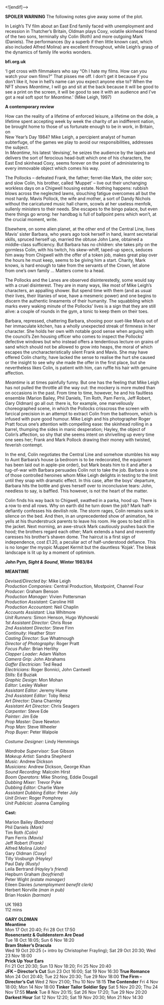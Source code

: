 

<![endif]-->

**SPOILER WARNING** The following notes give away some of the plot.

In Leigh’s TV film about an East End family faced with unemployment and recession in Thatcher’s Britain, Oldman plays Coxy, volatile skinhead friend of the two sons, terminally shy Colin (Roth) and more outgoing Mark (Daniels). The performances (by a superb if then little known cast, which also included Alfred Molina) are excellent throughout, while Leigh’s grasp of the dynamics of family life works wonders.

**bfi.org.uk**

‘I get cross with filmmakers who say “Oh I hate my films. How can you watch your own films?” That pisses me off. I don’t get it because if you don’t like it, how in hell’s name can you expect anyone else to? When the NFT shows _Meantime_, I will go and sit at the back because it will be good to see a print on the screen, it will be good to see it with an audience and I’ve got a real soft spot for _Meantime_.’ (Mike Leigh, 1997)

**A contemporary review**

How can the reality of a lifetime of enforced leisure, a lifetime on the dole, a lifetime spent accepting week by week the charity of an indifferent nation, be brought home to those of us fortunate enough to be in work, in Britain, on  
New Year’s Day 1984? Mike Leigh, a percipient analyst of human subterfuge, of the games we play to avoid our responsibilities, addresses the subject.  
In _Meantime_, his latest ‘devising’, he seizes the audience by the lapels and delivers the sort of ferocious head-butt which one of his characters, the East End skinhead Coxy, seems forever on the point of administering to every immovable object which comes his way.

The Pollocks – defeated Frank, the father; ferret-like Mark, the older son; and slow Colin, his brother, called ‘Muppet’ – live out their unchanging workless days on a Chigwell housing estate. Nothing happens: rubbish blows across the neglected lawns, slouching fatigue overcomes all but the most hardy. Mavis Pollock, the wife and mother, a sort of Dandy Nichols without the caricatured music hall charm, scowls at her useless menfolk, sullenly ministers to their needs. She escapes to the bingo palace, but even there things go wrong: her handbag is full of ballpoint pens which won’t, at the crucial moment, write.

Elsewhere, on some alien planet, at the other end of the Central Line, lives Mavis’ sister Barbara, who years ago took herself in hand, learnt secretarial skills, spruced herself up, married the obtuse John Lane, obtained a middle-class sufficiency. But Barbara has no children: she takes pity on the gormless Colin, with his twitch, his skew-whiff, taped-up specs, seduces him away from Chigwell with the offer of a token job, makes great play over the hours he must keep, seems to be giving him a start. Charity, Mark knows, is hard enough to take from the servants of the Crown, let alone from one’s own family ... Matters come to a head.

The Pollocks and the Lanes are observed disinterestedly, some would say with a cruel disinterest. They are in many ways, like most of Mike Leigh’s characters, an appalling shower. But spend time with them (and as usual their lives, their litanies of woe, have a mesmeric power) and one begins to discern the authentic lineaments of their humanity. The squabbling which marks every waking minute of the Pollocks’ lives is a sign that they are still alive: a couple of rounds in the gym, a tonic to keep them on their toes.

Barbara, repressed, chattering Barbara, shooing poor suet-like Mavis out of her immaculate kitchen, has a wholly unexpected streak of firmness in her character. She holds her own with notable good sense when arguing with the council’s Zen housing officer who comes to inspect the Pollocks’ defective windows but who instead offers a tendentious lecture on grains of sand which should not be allowed to grow into heaps, the moral of which escapes the uncharacteristically silent Frank and Mavis. She may have offered Colin charity, have lacked the sense to realise the hurt she caused or the insight to see why she made the offer in the first place, but she nevertheless likes Colin, is patient with him, can ruffle his hair with genuine affection.

_Meantime_ is at times painfully funny. But one has the feeling that Mike Leigh has not pulled the throttle all the way out: the mockery is more muted than on occasions in the past. From time to time, however, he and his faultless ensemble (Marion Bailey, Phil Daniels, Tim Roth, Pam Ferris, Jeff Robert,  
Gary Oldman) go all out: there is, for example, one marvellously choreographed scene, in which the Pollocks crisscross the screen with farcical precision in an attempt to extract Colin from the bathroom, which is infused with pure good humour. Mike Leigh and his photographer Roger Pratt focus one’s attention with compelling ease: the skinhead rolling in a barrel, thumping the sides in manic desperation; Hayley, the object of Colin’s affection, so shy that she seems intent on shrivelling up every time one sees her; Frank and Mark Pollock drawing their money with twisted, feverish contempt.

In the end, Colin negotiates the Central Line and somehow stumbles his way to Aunt Barbara’s house (a bedroom is to be redecorated, the equipment has been laid out in apple-pie order), but Mark beats him to it and after a tug-of-war with Barbara persuades Colin not to take the job. Barbara is one of those controlled heroines whom Mike Leigh delights in testing to the limit until they snap with dramatic effect. In this case, after the boys’ departure, Barbara hits the bottle and gives herself over to inconclusive tears: John, needless to say, is baffled. This however, is not the heart of the matter.

Colin finds his way back to Chigwell, swathed in a parka, hood up. There is a row to end all rows. Why on earth did he turn down the job? Mark half-defiantly confesses his devilish role. The storm rages, Colin remains sunk in silence on the bed. And then, in an unprecedented show of animation, he yells at his thunderstruck parents to leave his room. He goes to bed still in the jacket. Next morning, an awe-struck Mark cautiously pushes back the hood; the brothers regard each other; Mark extends a hand and reverently caresses his brother’s shaven dome. The haircut is a first sign of independence, cost £1.20, a peculiar act of half-understood defiance. This is no longer the myopic Muppet Kermit but the dauntless ‘Kojak’. The bleak landscape is lit up by a moment of optimism.

**John Pym, _Sight & Sound_, Winter 1983/84**

  

**MEANTIME**

_Devised/Directed by_:  Mike Leigh  
_Production Companies:_ Central Production, Mostpoint, Channel Four  
_Producer:_ Graham Benson  
_Production Manager:_ Vivien Pottersman  
_Production Assistant:_ Caroline Hill  
_Production Accountant:_ Neil Chaplin  
_Accounts Assistant:_ Lisa Whitmore  
_Unit Runners:_ Simon Henson, Hugo Wyhowski  
_1st Assistant Director:_ Chris Rose  
_2nd Assistant Director:_ Steve Finn  
_Continuity:_ Heather Storr  
_Casting Director:_ Sue Whatmough  
_Director of Photography:_ Roger Pratt  
_Focus Puller:_ Brian Herlihy  
_Clapper Loader:_ Adam Walton  
_Camera Grip:_ John Abrahams  
_Gaffer Electrician:_ Ted Read  
_Electricians:_ Roger Bonnici, John Cantwell  
_Stills:_ Ed Buziak  
_Graphic Design:_ Mon Mohan  
_Editor:_ Lesley Walker  
_Assistant Editor:_ Jeremy Hume  
_2nd Assistant Editor:_ Toby Reisz  
_Art Director:_ Diana Charnley  
_Assistant Art Director:_ Chris Seagers  
_Carpenter:_ Steve Ede  
_Painter:_ Jim Ede  
_Prop Master:_ Dave Newton  
_Prop Man:_ Steve Wheeler  
_Prop Buyer:_ Peter Walpole

_Costume Designer:_ Lindy Hemmings

_Wardrobe Supervisor:_ Sue Gibson  
_Makeup Artist:_ Sandra Shepherd  
_Music:_ Andrew Dickson  
_Musicians:_ Andrew Dickson, George Khan  
_Sound Recording:_ Malcolm Hirst  
_Boom Operators:_ Mike Shoring, Eddie Dougall  
_Dubbing Mixer:_ Trevor Pyke  
_Dubbing Editor:_ Charlie Ware  
_Assistant Dubbing Editor:_ Peter Joly  
_Unit Driver:_ Roger Pomphrey  
_Unit Publicist:_ Joanna Campling

**Cast:**

Marion Bailey _(Barbara)_  
Phil Daniels _(Mark)_  
Tim Roth _(Colin)_  
Pam Ferris _(Mavis)_  
Jeff Robert _(Frank)_  
Alfred Molina _(John)_  
Gary Oldman _(Coxy)_  
Tilly Vosburgh _(Hayley)_  
Paul Daly _(Rusty)_  
Leila Bertrand _(Hayley’s friend)_  
Hepburn Graham _(boyfriend)_  
Peter Wight _(estate manager)_  
Eileen Davies _(unemployment benefit clerk)_  
Herbert Norville _(man in pub)_  
Brian Hoskin _(barman)_  

UK 1983  
112 mins  

**GARY OLDMAN**  
**Meantime**  
Mon 17 Oct 20:40; Fri 28 Oct 17:50  
**Rosencrantz & Guildenstern Are Dead**  
Tue 18 Oct 18:05; Sun 6 Nov 18:20  
**Bram Stoker’s Dracula**  
Wed 19 Oct 20:25 (+ intro by Christopher Frayling); Sat 29 Oct 20:30; Wed 23 Nov 18:00  
**Prick Up Your Ears**  
Fri 21 Oct 20:30; Sun 13 Nov 18:20; Fri 25 Nov 20:40  
**JFK – Director’s Cut**
Sun 23 Oct 16:00; Sat 19 Nov 16:30
**True Romance**
Mon 24 Oct 20:40; Tue 22 Nov 20:30; Tue 29 Nov 18:00
**The Firm – Director’s Cut**
Wed 2 Nov 21:00; Thu 10 Nov 18:15
**The Contender**
Fri 4 Nov 18:00; Mon 14 Nov 18:00
**Tinker Tailor Soldier Spy**
Sat 5 Nov 20:20; Thu 24 Nov 17:55
**Mank**
Tue 8 Nov 20:15; Sat 26 Nov 17:20; Tue 29 Nov 20:20
**Darkest Hour**
Sat 12 Nov 12:20; Sat 19 Nov 20:30; Mon 21 Nov 14:30
<!--stackedit_data:
eyJoaXN0b3J5IjpbLTE5Mzk4NDgyNjEsNjMwNTQ1MjM5XX0=
-->